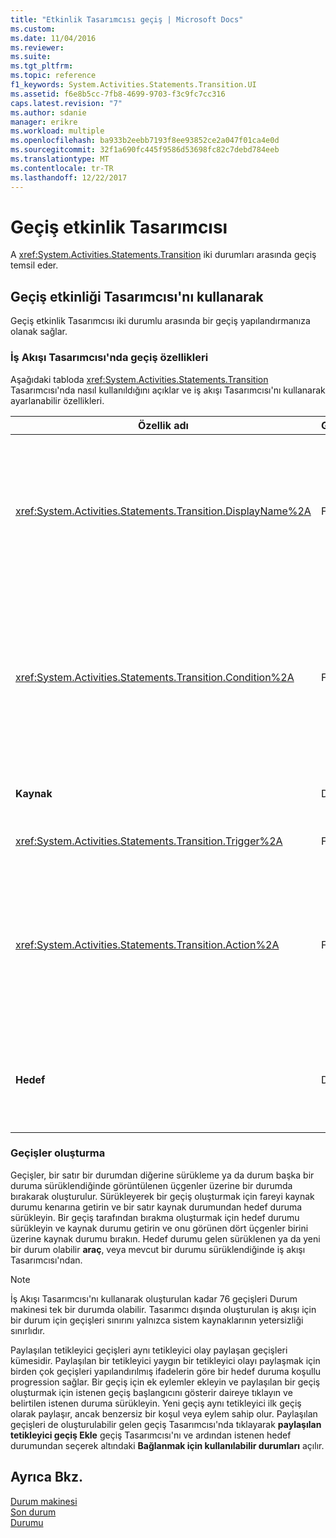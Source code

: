 ```yaml
---
title: "Etkinlik Tasarımcısı geçiş | Microsoft Docs"
ms.custom: 
ms.date: 11/04/2016
ms.reviewer: 
ms.suite: 
ms.tgt_pltfrm: 
ms.topic: reference
f1_keywords: System.Activities.Statements.Transition.UI
ms.assetid: f6e8b5cc-7fb8-4699-9703-f3c9fc7cc316
caps.latest.revision: "7"
ms.author: sdanie
manager: erikre
ms.workload: multiple
ms.openlocfilehash: ba933b2eebb7193f8ee93852ce2a047f01ca4e0d
ms.sourcegitcommit: 32f1a690fc445f9586d53698fc82c7debd784eeb
ms.translationtype: MT
ms.contentlocale: tr-TR
ms.lasthandoff: 12/22/2017
---
```

# <a name="transition-activity-designer"></a>Geçiş etkinlik Tasarımcısı
A <xref:System.Activities.Statements.Transition> iki durumları arasında geçiş temsil eder.  
  
## <a name="using-the-transition-activity-designer"></a>Geçiş etkinliği Tasarımcısı'nı kullanarak  
 Geçiş etkinlik Tasarımcısı iki durumlu arasında bir geçiş yapılandırmanıza olanak sağlar.  
  
### <a name="transition-properties-in-the-workflow-designer"></a>İş Akışı Tasarımcısı'nda geçiş özellikleri  
 Aşağıdaki tabloda <xref:System.Activities.Statements.Transition> Tasarımcısı'nda nasıl kullanıldığını açıklar ve iş akışı Tasarımcısı'nı kullanarak ayarlanabilir özellikleri.  
  
|Özellik adı|Gerekli|Kullanım|  
|-------------------|--------------|-----------|  
|<xref:System.Activities.Statements.Transition.DisplayName%2A>|False|Kolay adı belirtir <xref:System.Activities.Statements.Transition> etkinlik Tasarımcısı. Varsayılan değer **T1**. Değeri, özellik Kılavuzu, genişletilmiş geçiş Tasarımcısı üstbilgisinin ve eylem bölümü genişletilmiş geçiş Tasarımcısı'nda başlığı düzenlenebilir. <xref:System.Activities.Activity.DisplayName%2A> İş akışı Tasarımcısı'nı üstünde görüntülenen içerik haritası Gezinti kullanılır.<br /><br /> Ancak <xref:System.Activities.Activity.DisplayName%2A> kesinlikle gerekli değil kullanmak için en iyi bir uygulamadır.|  
|<xref:System.Activities.Statements.Transition.Condition%2A>|False|Varsa, değerlendirilmelidir bir ifade belirtir **True** denetim hedef duruma geçmeden önce. Bu durum, özellik kılavuzunda ve genişletilmiş geçiş Tasarımcısı'nda düzenlenebilir. Paylaşılan bir geçiş aşamasında birden çok koşul geçiş Tasarımcısı'nda görünme sırasını değerlendirilir. **Not:** unutmayın <xref:System.Activities.Statements.Transition.Condition%2A> bir geçişin değerlendiren **False** (veya bir paylaşılan tetikleyici geçiş koşulların tümü için değerlendirin **False**), geçiş almayacak ortaya ve durumundan tüm geçişler için tüm Tetikleyicileri zamanlanacak. Bu öğreticide, bu durum koşulları yapılandırılmış yol nedeniyle meydana olamaz (tahmin doğru veya yanlış olmasına için belirli eylemler uyguluyoruz).|  
|**Kaynak**|Doğru|Bu geçiş kaynaklandığı durumu gösterir. Kaynak durumu adını tıklatarak designer görünüm bu durumu için genişletilmiş görünümünü geçer. Bu değer, geçiş oluşturulur ve değiştirilemez olduğunda ayarlanır.|  
|<xref:System.Activities.Statements.Transition.Trigger%2A>|False|Geçişi, tamamlama başlatan etkinlik belirtir. Bu etkinlik ayarlamak için bir etkinlikten sürükleyin **araç** ve üzerine bırakın **tetikleyici** geçişi bölümü.|  
|<xref:System.Activities.Statements.Transition.Action%2A>|False|Tetikleyici etkinlik tamamlandığında çalıştırılan etkinlik belirtir ve <xref:System.Activities.Statements.Transition.Condition%2A>, varsa, değerlendiren **doğru**. Bu etkinlik sonra hedef duruma geçerek sonra yürütülür <xref:System.Activities.Statements.State.Exit%2A> kaynak durumu için etkinlik varsa, gerçekleştirilir. Geçiş Tasarımcısı genişletildiğinde, bu değer bir etkinlikten sürükleyerek ayarlanabilir **araç** ve üzerine bırakmadan **eylem** geçişi bölümü. Tek bir geçiş için birden fazla eylem olabilir. Tek tek eylemleri genişletilmiş ve sözleşme yapılan ve yukarı tıklayarak ya da aşağı olduğunda geçiş birden çok Eylemler eylemini görüntülenen ok sıralanabilir.|  
|**Hedef**|Doğru|Geçiş tamamlandıktan sonra Durum makinesi için geçiş durumu gösterir. Bu karşılık <xref:System.Activities.Statements.Transition.To%2A> nesne modelinde geçişin özelliği. Hedef durumu adını tıklatarak designer görünüm bu durumu için genişletilmiş görünümünü geçer. Bu değer, geçiş oluşturulduğunda ve Tasarımcısı'nda hedef durumu geçişi bağlandığı oku sürükleyerek değiştirilebilir ayarlanır.|  
  
### <a name="creating-transitions"></a>Geçişler oluşturma  
 Geçişler, bir satır bir durumdan diğerine sürükleme ya da durum başka bir duruma sürüklendiğinde görüntülenen üçgenler üzerine bir durumda bırakarak oluşturulur. Sürükleyerek bir geçiş oluşturmak için fareyi kaynak durumu kenarına getirin ve bir satır kaynak durumundan hedef duruma sürükleyin. Bir geçiş tarafından bırakma oluşturmak için hedef durumu sürükleyin ve kaynak durumu getirin ve onu görünen dört üçgenler birini üzerine kaynak durumu bırakın. Hedef durumu gelen sürüklenen ya da yeni bir durum olabilir **araç**, veya mevcut bir durumu sürüklendiğinde iş akışı Tasarımcısı'ndan.  
  
> [!NOTE]
>  İş Akışı Tasarımcısı'nı kullanarak oluşturulan kadar 76 geçişleri Durum makinesi tek bir durumda olabilir. Tasarımcı dışında oluşturulan iş akışı için bir durum için geçişleri sınırını yalnızca sistem kaynaklarının yetersizliği sınırlıdır.  
  
 Paylaşılan tetikleyici geçişleri aynı tetikleyici olay paylaşan geçişleri kümesidir. Paylaşılan bir tetikleyici yaygın bir tetikleyici olayı paylaşmak için birden çok geçişleri yapılandırılmış ifadelerin göre bir hedef duruma koşullu progression sağlar. Bir geçiş için ek eylemler ekleyin ve paylaşılan bir geçiş oluşturmak için istenen geçiş başlangıcını gösterir daireye tıklayın ve belirtilen istenen duruma sürükleyin. Yeni geçiş aynı tetikleyici ilk geçiş olarak paylaşır, ancak benzersiz bir koşul veya eylem sahip olur. Paylaşılan geçişleri de oluşturulabilir gelen geçiş Tasarımcısı'nda tıklayarak **paylaşılan tetikleyici geçiş Ekle** geçiş Tasarımcısı'nı ve ardından istenen hedef durumundan seçerek altındaki  **Bağlanmak için kullanılabilir durumları** açılır.  
  
## <a name="see-also"></a>Ayrıca Bkz.  
 [Durum makinesi](../workflow-designer/statemachine-activity-designer.md)   
 [Son durum](../workflow-designer/finalstate-activity-designer.md)   
 [Durumu](../workflow-designer/state-activity-designer.md)